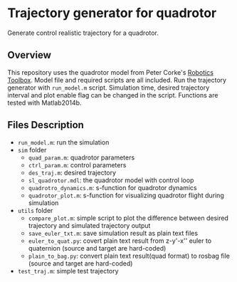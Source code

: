 # Trajectory generator for quadrotor
Generate control realistic trajectory for a quadrotor.

## Overview
This repository uses the quadrotor model from Peter Corke's [Robotics Toolbox](http://www.petercorke.com/Robotics_Toolbox.html). Model file and required scripts are all included. Run the trajectory generator with `run_model.m` script. Simulation time, desired trajectory interval and plot enable flag can be changed in the script.
Functions are tested with Matlab2014b.

## Files Description
* `run_model.m`: run the simulation
* `sim` folder
    - `quad_param.m`: quadrotor parameters
    - `ctrl_param.m`: control parameters
    - `des_traj.m`: desired trajectory
    - `sl_quadrotor.mdl`: the quadrotor model with control loop
    - `quadrotro_dynamics.m`: s-function for quadrotor dynamics
    - `quadrotor_plot.m`: s-function for visualizing quadrotor flight during simulation
* `utils` folder
    - `compare_plot.m`: simple script to plot the difference between desired trajectory and simulated trajectory output
    - `save_euler_txt.m`: save simulation result as plain text files
    - `euler_to_quat.py`: covert plain text result from z-y'-x'' euler to quaternion (source and target are hard-coded)
    - `plain_to_bag.py`: convert plain text result(quad format) to rosbag file (source and target are hard-coded)
* `test_traj.m`: simple test trajectory